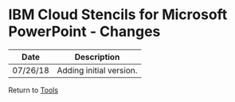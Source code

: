 # IBM Cloud Stencils for Microsoft PowerPoint - Changes

| Date | Description |
| --- | --- |
| 07/26/18 | Adding initial version. |

Return to [Tools](/README.md)
